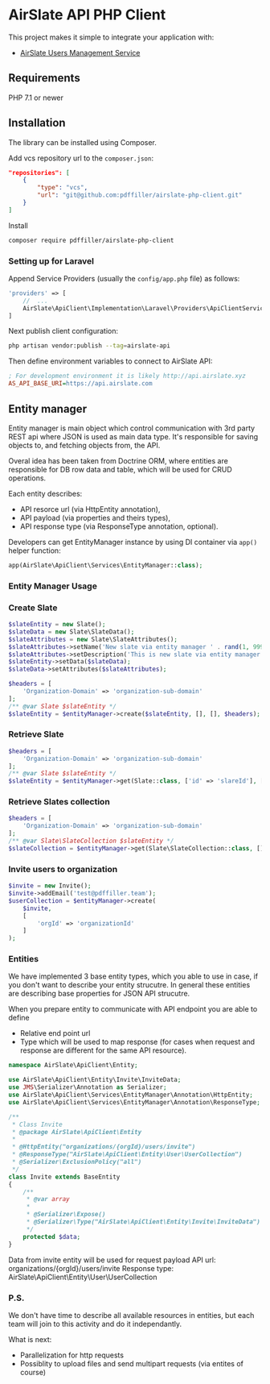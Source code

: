 # AirSlate API PHP Client

This project makes it simple to integrate your application with:
 - [AirSlate Users Management Service](https://github.com/pdffiller/airslate-users-api)

## Requirements

PHP 7.1 or newer

## Installation

The library can be installed using Composer.

Add vcs repository url to the `composer.json`:

```json
"repositories": [
    {
        "type": "vcs",
        "url": "git@github.com:pdffiller/airslate-php-client.git"
    }
]
```

Install

```bash
composer require pdffiller/airslate-php-client
```

### Setting up for Laravel

Append Service Providers (usually the `config/app.php` file) as follows:

```php
'providers' => [
    //  ...
    AirSlate\ApiClient\Implementation\Laravel\Providers\ApiClientServiceProvider::class,
]
```

Next publish client configuration:

```bash
php artisan vendor:publish --tag=airslate-api
```

Then define environment variables to connect to AirSlate API:

```ini
; For development environment it is likely http://api.airslate.xyz
AS_API_BASE_URI=https://api.airslate.com
```

## Entity manager

Entity manager is main object which control communication with 3rd party REST api where JSON is used as main data type.
It's responsible for saving objects to, and fetching objects from, the API.

Overal idea has been taken from Doctrine ORM, where entities are responsible for DB row data and table,
which will be used for CRUD operations.

Each entity describes:
- API resorce url (via HttpEntity annotation),
- API payload (via properties and theirs types),
- API response type (via ResponseType annotation, optional).

Developers can get EntityManager instance by using DI container via `app()` helper function:

```php
app(AirSlate\ApiClient\Services\EntityManager::class);
```

### Entity Manager Usage 

### Create Slate
```php
$slateEntity = new Slate();
$slateData = new Slate\SlateData();
$slateAttributes = new Slate\SlateAttributes();
$slateAttributes->setName('New slate via entity manager ' . rand(1, 9999));
$slateAttributes->setDescription('This is new slate via entity manager and seems it works...' . rand(1, 9999));
$slateEntity->setData($slateData);
$slateData->setAttributes($slateAttributes);

$headers = [
    'Organization-Domain' => 'organization-sub-domain'
];
/** @var Slate $slateEntity */
$slateEntity = $entityManager->create($slateEntity, [], [], $headers);
```

### Retrieve Slate
```php
$headers = [
    'Organization-Domain' => 'organization-sub-domain'
];
/** @var Slate $slateEntity */
$slateEntity = $entityManager->get(Slate::class, ['id' => 'slareId'], [], $headers);
```

### Retrieve Slates collection
```php
$headers = [
    'Organization-Domain' => 'organization-sub-domain'
];
/** @var Slate\SlateCollection $slateEntity */
$slateCollection = $entityManager->get(Slate\SlateCollection::class, [], [], $headers);
```

### Invite users to organization
```php
$invite = new Invite();
$invite->addEmail('test@pdffiller.team');
$userCollection = $entityManager->create(
    $invite,
    [
        'orgId' => 'organizationId'
    ]
);
```

### Entities

We have implemented 3 base entity types, which you able to use in case,
if you don't want to describe your entity strucutre.
In general these entities are describing base properties for JSON API strucutre.

When you prepare entity to communicate with API endpoint you are able to define
- Relative end point url
- Type which will be used to map response (for cases when request and response are different for the same API resource).

```php
namespace AirSlate\ApiClient\Entity;

use AirSlate\ApiClient\Entity\Invite\InviteData;
use JMS\Serializer\Annotation as Serializer;
use AirSlate\ApiClient\Services\EntityManager\Annotation\HttpEntity;
use AirSlate\ApiClient\Services\EntityManager\Annotation\ResponseType;

/**
 * Class Invite
 * @package AirSlate\ApiClient\Entity
 *
 * @HttpEntity("organizations/{orgId}/users/invite")
 * @ResponseType("AirSlate\ApiClient\Entity\User\UserCollection")
 * @Serializer\ExclusionPolicy("all")
 */
class Invite extends BaseEntity
{
    /**
     * @var array
     *
     * @Serializer\Expose()
     * @Serializer\Type("AirSlate\ApiClient\Entity\Invite\InviteData")
     */
    protected $data;
}
```
Data from invite entity will be used for request payload
API url: organizations/{orgId}/users/invite
Response type: AirSlate\ApiClient\Entity\User\UserCollection

### P.S.
We don't have time to describe all available resources in entities, but each team will join to this activity and 
do it independantly.

What is next:
- Parallelization for http requests
- Possiblity to upload files and send multipart requests (via entites of course)
 
